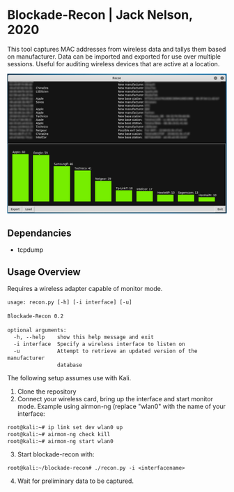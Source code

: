 # Blockade-Recon | Jack Nelson, 2020

This tool captures MAC addresses from wireless data and tallys them based on manufacturer. Data can be imported and exported for use over multiple sessions. Useful for auditing wireless devices that are active at a location.

![UI Screenshot](screen.jpg)

## Dependancies
* tcpdump

## Usage Overview
Requires a wireless adapter capable of monitor mode.
```
usage: recon.py [-h] [-i interface] [-u]

Blockade-Recon 0.2

optional arguments:
  -h, --help    show this help message and exit
  -i interface  Specify a wireless interface to listen on
  -u            Attempt to retrieve an updated version of the manufacturer
                database
```

The following setup assumes use with Kali.
1. Clone the repository
2. Connect your wireless card, bring up the interface and start monitor mode. Example using airmon-ng (replace "wlan0" with the name of your interface:
```
root@kali:~# ip link set dev wlan0 up
root@kali:~# airmon-ng check kill
root@kali:~# airmon-ng start wlan0
```
3. Start blockade-recon with:
```
root@kali:~/blockade-recon# ./recon.py -i <interfacename>
```
4. Wait for preliminary data to be captured.




